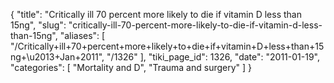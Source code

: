 {
  "title": "Critically ill 70 percent more likely to die if vitamin D less than 15ng",
  "slug": "critically-ill-70-percent-more-likely-to-die-if-vitamin-d-less-than-15ng",
  "aliases": [
    "/Critically+ill+70+percent+more+likely+to+die+if+vitamin+D+less+than+15ng+\u2013+Jan+2011",
    "/1326"
  ],
  "tiki_page_id": 1326,
  "date": "2011-01-19",
  "categories": [
    "Mortality and D",
    "Trauma and surgery"
  ]
}

